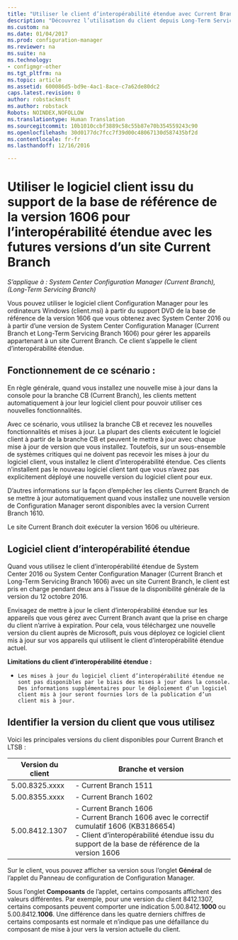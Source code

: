 ```yaml
---
title: "Utiliser le client d’interopérabilité étendue avec Current Branch | Microsoft Docs"
description: "Découvrez l’utilisation du client depuis Long-Term Servicing Branch dans Configuration Manager avec un site Current Branch."
ms.custom: na
ms.date: 01/04/2017
ms.prod: configuration-manager
ms.reviewer: na
ms.suite: na
ms.technology:
- configmgr-other
ms.tgt_pltfrm: na
ms.topic: article
ms.assetid: 600086d5-bd9e-4ac1-8ace-c7a62de80dc2
caps.latest.revision: 0
author: robstackmsft
ms.author: robstack
Robots: NOINDEX,NOFOLLOW
ms.translationtype: Human Translation
ms.sourcegitcommit: 10b1010ccbf3889c58c55b87e70b354559243c90
ms.openlocfilehash: 30d0177dc7fcc7f39d00c48067130d587435bf2d
ms.contentlocale: fr-fr
ms.lasthandoff: 12/16/2016

---
```

# <a name="use-the-client-software-from-the-version-1606-baseline-media-for-extended-interoperability-with-future-versions-of-a-current-branch-site"></a>Utiliser le logiciel client issu du support de la base de référence de la version 1606 pour l’interopérabilité étendue avec les futures versions d’un site Current Branch

*S’applique à : System Center Configuration Manager (Current Branch), (Long-Term Servicing Branch)*  

Vous pouvez utiliser le logiciel client Configuration Manager pour les ordinateurs Windows (client.msi) à partir du support DVD de la base de référence de la version 1606 que vous obtenez avec System Center 2016 ou à partir d’une version de System Center Configuration Manager (Current Branch et Long-Term Servicing Branch 1606) pour gérer les appareils appartenant à un site Current Branch. Ce client s’appelle le client d’interopérabilité étendue.

## <a name="how-this-scenario-works"></a>Fonctionnement de ce scénario :
En règle générale, quand vous installez une nouvelle mise à jour dans la console pour la branche CB (Current Branch), les clients mettent automatiquement à jour leur logiciel client pour pouvoir utiliser ces nouvelles fonctionnalités.

Avec ce scénario, vous utilisez la branche CB et recevez les nouvelles fonctionnalités et mises à jour. La plupart des clients exécutent le logiciel client à partir de la branche CB et peuvent le mettre à jour avec chaque mise à jour de version que vous installez. Toutefois, sur un sous-ensemble de systèmes critiques qui ne doivent pas recevoir les mises à jour du logiciel client, vous installez le client d’interopérabilité étendue. Ces clients n’installent pas le nouveau logiciel client tant que vous n’avez pas explicitement déployé une nouvelle version du logiciel client pour eux.

D’autres informations sur la façon d’empêcher les clients Current Branch de se mettre à jour automatiquement quand vous installez une nouvelle version de Configuration Manager seront disponibles avec la version Current Branch 1610.

Le site Current Branch doit exécuter la version 1606 ou ultérieure.

## <a name="the-extended-interoperability-client-software"></a>Logiciel client d’interopérabilité étendue
Quand vous utilisez le client d’interopérabilité étendue de System Center 2016 ou System Center Configuration Manager (Current Branch et Long-Term Servicing Branch 1606) avec un site Current Branch, le client est pris en charge pendant deux ans à l’issue de la disponibilité générale de la version du 12 octobre 2016.

Envisagez de mettre à jour le client d’interopérabilité étendue sur les appareils que vous gérez avec Current Branch avant que la prise en charge du client n’arrive à expiration. Pour cela, vous téléchargez une nouvelle version du client auprès de Microsoft, puis vous déployez ce logiciel client mis à jour sur vos appareils qui utilisent le client d’interopérabilité étendue actuel.

**Limitations du client d’interopérabilité étendue :**
-     Les mises à jour du logiciel client d’interopérabilité étendue ne sont pas disponibles par le biais des mises à jour dans la console. Des informations supplémentaires pour le déploiement d’un logiciel client mis à jour seront fournies lors de la publication d’un client mis à jour.

## <a name="identify-the-client-version-you-use"></a>Identifier la version du client que vous utilisez
Voici les principales versions du client disponibles pour Current Branch et LTSB :

|Version du client|Branche et version |  
|----------------|---------------------|
|5.00.8325.xxxx |    - Current Branch 1511|
|5.00.8355.xxxx    |- Current Branch 1602|
|5.00.8412.1307    |- Current Branch 1606 </br> - Current Branch 1606 avec le correctif cumulatif 1606 (KB3186654)</br>- Client d’interopérabilité étendue issu du support de la base de référence de la version 1606|  

Sur le client, vous pouvez afficher sa version sous l’onglet **Général** de l’applet du Panneau de configuration de Configuration Manager.

Sous l’onglet **Composants** de l’applet, certains composants affichent des valeurs différentes. Par exemple, pour une version du client 8412.1307, certains composants peuvent comporter une indication 5.00.8412.**1000** ou 5.00.8412.**1006**.  Une différence dans les quatre derniers chiffres de certains composants est normale et n’indique pas une défaillance du composant de mise à jour vers la version actuelle du client.

